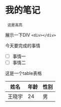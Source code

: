 # 我的笔记

```
 这是高亮
```

展示一下DIV `<div></div>`

今天要完成的事情

- [ ] 事情一
- [ ] 事情二

这是一个table表格

|姓名|年龄|性别|
|-|-|-|
|王晓宇|24|男|